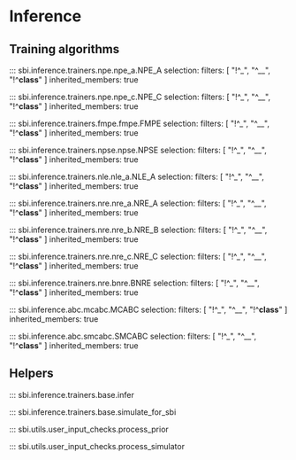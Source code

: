 # Inference

## Training algorithms

::: sbi.inference.trainers.npe.npe_a.NPE_A
    selection:
      filters: [ "!^_", "^__", "!^__class__" ]
      inherited_members: true

::: sbi.inference.trainers.npe.npe_c.NPE_C
    selection:
      filters: [ "!^_", "^__", "!^__class__" ]
      inherited_members: true

::: sbi.inference.trainers.fmpe.fmpe.FMPE
    selection:
      filters: [ "!^_", "^__", "!^__class__" ]
      inherited_members: true

::: sbi.inference.trainers.npse.npse.NPSE
    selection:
      filters: [ "!^_", "^__", "!^__class__" ]
      inherited_members: true

::: sbi.inference.trainers.nle.nle_a.NLE_A
    selection:
      filters: [ "!^_", "^__", "!^__class__" ]
      inherited_members: true

::: sbi.inference.trainers.nre.nre_a.NRE_A
    selection:
      filters: [ "!^_", "^__", "!^__class__" ]
      inherited_members: true

::: sbi.inference.trainers.nre.nre_b.NRE_B
    selection:
      filters: [ "!^_", "^__", "!^__class__" ]
      inherited_members: true

::: sbi.inference.trainers.nre.nre_c.NRE_C
    selection:
      filters: [ "!^_", "^__", "!^__class__" ]
      inherited_members: true

::: sbi.inference.trainers.nre.bnre.BNRE
    selection:
      filters: [ "!^_", "^__", "!^__class__" ]
      inherited_members: true

::: sbi.inference.abc.mcabc.MCABC
    selection:
      filters: [ "!^_", "^__", "!^__class__" ]
      inherited_members: true

::: sbi.inference.abc.smcabc.SMCABC
    selection:
      filters: [ "!^_", "^__", "!^__class__" ]
      inherited_members: true

## Helpers

::: sbi.inference.trainers.base.infer

::: sbi.inference.trainers.base.simulate_for_sbi

::: sbi.utils.user_input_checks.process_prior

::: sbi.utils.user_input_checks.process_simulator
